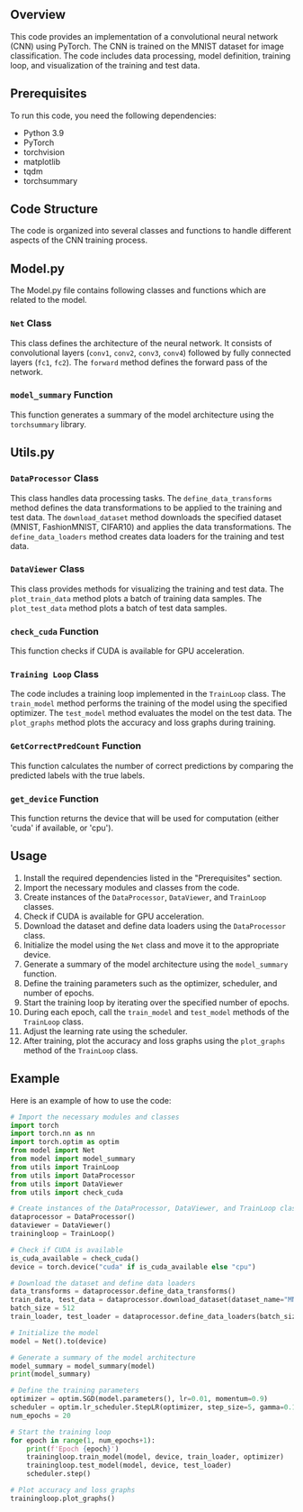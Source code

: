 

## Overview
This code provides an implementation of a convolutional neural network (CNN) using PyTorch. The CNN is trained on the MNIST dataset for image classification. The code includes data processing, model definition, training loop, and visualization of the training and test data.

## Prerequisites
To run this code, you need the following dependencies:

- Python 3.9
- PyTorch
- torchvision
- matplotlib
- tqdm
- torchsummary

## Code Structure
The code is organized into several classes and functions to handle different aspects of the CNN training process.

## Model.py 
The Model.py file contains following classes and functions which are related to the model.

### `Net` Class
This class defines the architecture of the neural network. It consists of convolutional layers (`conv1`, `conv2`, `conv3`, `conv4`) followed by fully connected layers (`fc1`, `fc2`). The `forward` method defines the forward pass of the network.

### `model_summary` Function
This function generates a summary of the model architecture using the `torchsummary` library.

## Utils.py

### `DataProcessor` Class
This class handles data processing tasks. The `define_data_transforms` method defines the data transformations to be applied to the training and test data. The `download_dataset` method downloads the specified dataset (MNIST, FashionMNIST, CIFAR10) and applies the data transformations. The `define_data_loaders` method creates data loaders for the training and test data.

### `DataViewer` Class
This class provides methods for visualizing the training and test data. The `plot_train_data` method plots a batch of training data samples. The `plot_test_data` method plots a batch of test data samples.

### `check_cuda` Function
This function checks if CUDA is available for GPU acceleration.

### `Training Loop` Class
The code includes a training loop implemented in the `TrainLoop` class. The `train_model` method performs the training of the model using the specified optimizer. The `test_model` method evaluates the model on the test data. The `plot_graphs` method plots the accuracy and loss graphs during training.

### `GetCorrectPredCount` Function
This function calculates the number of correct predictions by comparing the predicted labels with the true labels.

### `get_device` Function
This function returns the device that will be used for computation (either 'cuda' if available, or 'cpu').


## Usage
1. Install the required dependencies listed in the "Prerequisites" section.
2. Import the necessary modules and classes from the code.
3. Create instances of the `DataProcessor`, `DataViewer`, and `TrainLoop` classes.
4. Check if CUDA is available for GPU acceleration.
5. Download the dataset and define data loaders using the `DataProcessor` class.
6. Initialize the model using the `Net` class and move it to the appropriate device.
7. Generate a summary of the model architecture using the `model_summary` function.
8. Define the training parameters such as the optimizer, scheduler, and number of epochs.
9. Start the training loop by iterating over the specified number of epochs.
10. During each epoch, call the `train_model` and `test_model` methods of the `TrainLoop` class.
11. Adjust the learning rate using the scheduler.
12. After training, plot the accuracy and loss graphs using the `plot_graphs` method of the `TrainLoop` class.

## Example
Here is an example of how to use the code:

```python
# Import the necessary modules and classes
import torch
import torch.nn as nn
import torch.optim as optim
from model import Net
from model import model_summary
from utils import TrainLoop
from utils import DataProcessor
from utils import DataViewer
from utils import check_cuda

# Create instances of the DataProcessor, DataViewer, and TrainLoop classes
dataprocessor = DataProcessor()
dataviewer = DataViewer()
trainingloop = TrainLoop()

# Check if CUDA is available
is_cuda_available = check_cuda()
device = torch.device("cuda" if is_cuda_available else "cpu")

# Download the dataset and define data loaders
data_transforms = dataprocessor.define_data_transforms()
train_data, test_data = dataprocessor.download_dataset(dataset_name="MNIST", data_transforms=data_transforms)
batch_size = 512
train_loader, test_loader = dataprocessor.define_data_loaders(batch_size, train_data, test_data)

# Initialize the model
model = Net().to(device)

# Generate a summary of the model architecture
model_summary = model_summary(model)
print(model_summary)

# Define the training parameters
optimizer = optim.SGD(model.parameters(), lr=0.01, momentum=0.9)
scheduler = optim.lr_scheduler.StepLR(optimizer, step_size=5, gamma=0.1)
num_epochs = 20

# Start the training loop
for epoch in range(1, num_epochs+1):
    print(f'Epoch {epoch}')
    trainingloop.train_model(model, device, train_loader, optimizer)
    trainingloop.test_model(model, device, test_loader)
    scheduler.step()

# Plot accuracy and loss graphs
trainingloop.plot_graphs()
```

